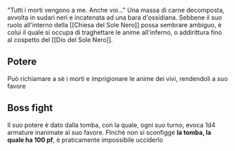 "Tutti i morti vengono a me. Anche voi..."
Una massa di carne decomposta, avvolta in sudari neri e incatenata ad una bara d'ossidiana. 
Sebbene il suo ruolo all'interno della [[Chiesa del Sole Nero]] possa sembrare ambiguo, è colui il quale si occupa di traghettare le anime all'inferno, o addirittura fino al cospetto del [[Dio del Sole Nero]].

## Potere
Può richiamare a sè i morti e imprigionare le anime dei vivi, rendendoli a suo favore

## Boss fight
Il suo potere è dato dalla tomba, con la quale, ogni suo turno, evoca 1d4 armature inanimate al suo favore. FInchè non si sconfigge **la tomba, la quale ha 100 pf**, è praticamente impossibile ucciderlo